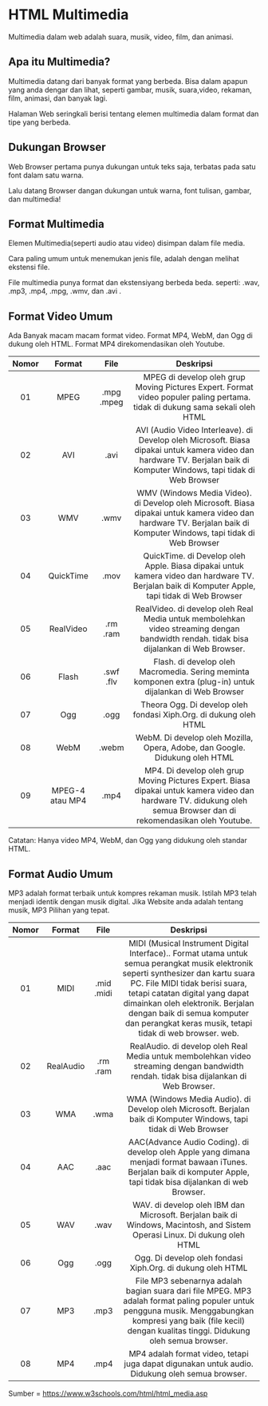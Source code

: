 # HTML Multimedia

Multimedia dalam web adalah suara, musik, video, film, dan animasi.

## Apa itu Multimedia?

Multimedia datang dari banyak format yang berbeda. Bisa dalam apapun yang anda dengar dan lihat, seperti gambar, musik, suara,video, rekaman, film, animasi, dan banyak lagi.

Halaman Web seringkali berisi tentang elemen multimedia dalam format dan tipe yang berbeda.

## Dukungan Browser

Web Browser pertama punya dukungan untuk teks saja, terbatas pada satu font dalam satu warna.

Lalu datang Browser dangan dukungan untuk warna, font tulisan, gambar, dan multimedia!

## Format Multimedia

Elemen Multimedia(seperti audio atau video) disimpan dalam file media.

Cara paling umum untuk menemukan jenis file, adalah dengan melihat ekstensi file.

File multimedia punya format dan ekstensiyang berbeda beda. seperti: .wav, .mp3, .mp4, .mpg, .wmv, dan .avi .

## Format Video Umum

Ada Banyak macam macam format video.
Format MP4, WebM, dan Ogg di dukung oleh HTML.
Format MP4 direkomendasikan oleh Youtube.

| Nomor |     Format      |    File    |                                                                                Deskripsi                                                                                |
| :---: | :-------------: | :--------: | :---------------------------------------------------------------------------------------------------------------------------------------------------------------------: |
|  01   |      MPEG       | .mpg .mpeg |                      MPEG di develop oleh grup Moving Pictures Expert. Format video populer paling pertama. tidak di dukung sama sekali oleh HTML                       |
|  02   |       AVI       |    .avi    | AVI (Audio Video Interleave). di Develop oleh Microsoft. Biasa dipakai untuk kamera video dan hardware TV. Berjalan baik di Komputer Windows, tapi tidak di Web Browser |
|  03   |       WMV       |    .wmv    |  WMV (Windows Media Video). di Develop oleh Microsoft. Biasa dipakai untuk kamera video dan hardware TV. Berjalan baik di Komputer Windows, tapi tidak di Web Browser   |
|  04   |    QuickTime    |    .mov    |             QuickTime. di Develop oleh Apple. Biasa dipakai untuk kamera video dan hardware TV. Berjalan baik di Komputer Apple, tapi tidak di Web Browser              |
|  05   |    RealVideo    |  .rm .ram  |                 RealVideo. di develop oleh Real Media untuk membolehkan video streaming dengan bandwidth rendah. tidak bisa dijalankan di Web Browser.                  |
|  06   |      Flash      | .swf .flv  |                               Flash. di develop oleh Macromedia. Sering meminta komponen extra (plug-in) untuk dijalankan di Web Browser                                |
|  07   |       Ogg       |    .ogg    |                                                    Theora Ogg. Di develop oleh fondasi Xiph.Org. di dukung oleh HTML                                                    |
|  08   |      WebM       |   .webm    |                                               WebM. Di develop oleh Mozilla, Opera, Adobe, dan Google. Didukung oleh HTML                                               |
|  09   | MPEG-4 atau MP4 |    .mp4    |   MP4. Di develop oleh grup Moving Pictures Expert. Biasa dipakai untuk kamera video dan hardware TV. didukung oleh semua Browser dan di rekomendasikan oleh Youtube.   |

Catatan: Hanya video MP4, WebM, dan Ogg yang didukung oleh standar HTML.

## Format Audio Umum

MP3 adalah format terbaik untuk kompres rekaman musik. Istilah MP3 telah menjadi identik dengan musik digital.
Jika Website anda adalah tentang musik, MP3 Pilihan yang tepat.

| Nomor |  Format   |    File    |                                                                                                                                                                Deskripsi                                                                                                                                                                 |
| :---: | :-------: | :--------: | :--------------------------------------------------------------------------------------------------------------------------------------------------------------------------------------------------------------------------------------------------------------------------------------------------------------------------------------: |
|  01   |   MIDI    | .mid .midi | MIDI (Musical Instrument Digital Interface).. Format utama untuk semua perangkat musik elektronik seperti synthesizer dan kartu suara PC. File MIDI tidak berisi suara, tetapi catatan digital yang dapat dimainkan oleh elektronik. Berjalan dengan baik di semua komputer dan perangkat keras musik, tetapi tidak di web browser. web. |
|  02   | RealAudio |  .rm .ram  |                                                                                                  RealAudio. di develop oleh Real Media untuk membolehkan video streaming dengan bandwidth rendah. tidak bisa dijalankan di Web Browser.                                                                                                  |
|  03   |    WMA    |    .wma    |                                                                                                            WMA (Windows Media Audio). di Develop oleh Microsoft. Berjalan baik di Komputer Windows, tapi tidak di Web Browser                                                                                                            |
|  04   |    AAC    |    .aac    |                                                                                  AAC(Advance Audio Coding). di develop oleh Apple yang dimana menjadi format bawaan iTunes. Berjalan baik di komputer Apple, tapi tidak bisa dijalankan di web Browser.                                                                                  |
|  05   |    WAV    |    .wav    |                                                                                                        WAV. di develop oleh IBM dan Microsoft. Berjalan baik di Windows, Macintosh, and Sistem Operasi Linux. Di dukung oleh HTML                                                                                                        |
|  06   |    Ogg    |    .ogg    |                                                                                                                                        Ogg. Di develop oleh fondasi Xiph.Org. di dukung oleh HTML                                                                                                                                        |
|  07   |    MP3    |    .mp3    |                                                            File MP3 sebenarnya adalah bagian suara dari file MPEG. MP3 adalah format paling populer untuk pengguna musik. Menggabungkan kompresi yang baik (file kecil) dengan kualitas tinggi. Didukung oleh semua browser.                                                             |
|  08   |    MP4    |    .mp4    |                                                                                                                      MP4 adalah format video, tetapi juga dapat digunakan untuk audio. Didukung oleh semua browser.                                                                                                                      |

Sumber = https://www.w3schools.com/html/html_media.asp

